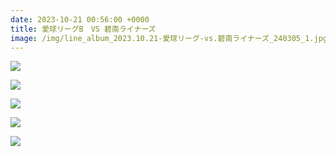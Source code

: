 ```yaml
---
date: 2023-10-21 00:56:00 +0000
title: 愛球リーグB　VS 碧南ライナーズ
image: /img/line_album_2023.10.21-愛球リーグ-vs.碧南ライナーズ_240305_1.jpg
---
```

![](/img/line_album_2023.10.21-愛球リーグ-vs.碧南ライナーズ_240305_2.jpg)

![](/img/line_album_2023.10.21-愛球リーグ-vs.碧南ライナーズ_240305_3.jpg)

![](/img/line_album_2023.10.21-愛球リーグ-vs.碧南ライナーズ_240305_4.jpg)

![](/img/line_album_2023.10.21-愛球リーグ-vs.碧南ライナーズ_240305_5.jpg)

![](/img/line_album_2023.10.21-愛球リーグ-vs.碧南ライナーズ_240305_6.jpg)
